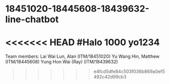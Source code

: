 # 18451020-18445608-18439632-line-chatbot
<<<<<<< HEAD
#Halo 1000
yo1234
=======

Team members:
Lai Wai Lun, Alan (ITM/18451020)
Yu Wang Hin, Matthew (ITM/18445608)
Yung Hon Wai (Ray) (ITM/18439632)

>>>>>>> e4fcd5dfe84c503f036b869a0ef5492c42d99cb3
